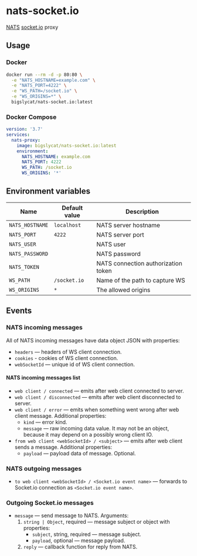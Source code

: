 # nats-socket.io

[NATS] [socket.io] proxy

## Usage

### Docker

```sh
docker run --rm -d -p 80:80 \
  -e "NATS_HOSTNAME=example.com" \
  -e "NATS_PORT=4222" \
  -e "WS_PATH=/socket.io" \
  -e "WS_ORIGINS=*" \
  bigslycat/nats-socket.io:latest
```

### Docker Compose

```yaml
version: '3.7'
services:
  nats-proxy:
    image: bigslycat/nats-socket.io:latest
    environment:
      NATS_HOSTNAME: example.com
      NATS_PORT: 4222
      WS_PATH: /socket.io
      WS_ORIGINS: '*'
```

## Environment variables

| Name            | Default value | Description                         |
|-----------------|---------------|-------------------------------------|
| `NATS_HOSTNAME` | `localhost`   | NATS server hostname                |
| `NATS_PORT`     | `4222`        | NATS server port                    |
| `NATS_USER`     |               | NATS user                           |
| `NATS_PASSWORD` |               | NATS password                       |
| `NATS_TOKEN`    |               | NATS connection authorization token |
| `WS_PATH`       | `/socket.io`  | Name of the path to capture WS      |
| `WS_ORIGINS`    | `*`           | The allowed origins                 |

## Events

### NATS incoming messages

All of NATS incoming messages have data object JSON with properties:

- `headers` — headers of WS client connection.
- `cookies` - cookies of WS client connection.
- `webSocketId` — unique id of WS client connection.

#### NATS incoming messages list

- `web client / connected` — emits after web client connected to server.
- `web client / disconnected` — emits after web client disconnected to server.
- `web client / error` — emits when something went wrong after web client message. Additional properties:
  - `kind` — error kind.
  - `message` — raw incoming data value. It may not be an object, because it may depend on a possibly wrong client IO.
- `from web client <webSocketId> / <subject>` — emits after web client sends a message. Additional properties:
  - `payload` — payload data of message. Optional.

### NATS outgoing messages

- `to web client <webSocketId> / <Socket.io event name>` — forwards to Socket.io connection as `<Socket.io event name>`.

### Outgoing Socket.io messages

- `message` — send message to NATS. Arguments:
  1. `string | Object`, required — message subject or object with properties:
     - `subject`, string, required — message subject.
     - `payload`, optional — message payload.
  2. `reply` — callback function for reply from NATS.

[NATS]: https://nats.io
[socket.io]: https://socket.io
